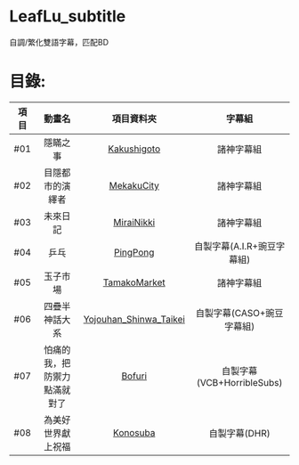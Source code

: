 # LeafLu_subtitle
自調/繁化雙語字幕，匹配BD

# 目錄:
| 項目 |  動畫名  |    項目資料夾     |           字幕組      |
| :--: | :-----------------------------------: | :----------------------------------------------------------: | :----------------------------------------------------------: |
|  #01   | 隱瞞之事 | [Kakushigoto](https://github.com/LeafLu0315/LeafLu_subtitle/tree/main/Kakushigoto) | 諸神字幕組 |
|  #02   | 目隱都市的演繹者 | [MekakuCity](https://github.com/LeafLu0315/LeafLu_subtitle/tree/main/MekakuCity) | 諸神字幕組 |
|  #03   | 未來日記 | [MiraiNikki](https://github.com/LeafLu0315/LeafLu_subtitle/tree/main/MiraiNikki) | 諸神字幕組 |
|  #04   | 乒乓 | [PingPong](https://github.com/LeafLu0315/LeafLu_subtitle/tree/main/PingPong) | 自製字幕(A.I.R+豌豆字幕組) |
|  #05   | 玉子市場 | [TamakoMarket](https://github.com/LeafLu0315/LeafLu_subtitle/tree/main/TamakoMarket) | 諸神字幕組 |
|  #06   | 四疊半神話大系 | [Yojouhan_Shinwa_Taikei](https://github.com/LeafLu0315/LeafLu_subtitle/tree/main/Yojouhan_Shinwa_Taikei) | 自製字幕(CASO+豌豆字幕組) |
|  #07   | 怕痛的我，把防禦力點滿就對了 | [Bofuri](https://github.com/LeafLu0315/LeafLu_subtitle/tree/main/Bofuri) | 自製字幕(VCB+HorribleSubs) |
|  #08   | 為美好世界獻上祝福 | [Konosuba](https://github.com/LeafLu0315/LeafLu_subtitle/tree/main/Konosuba) | 自製字幕(DHR) |
